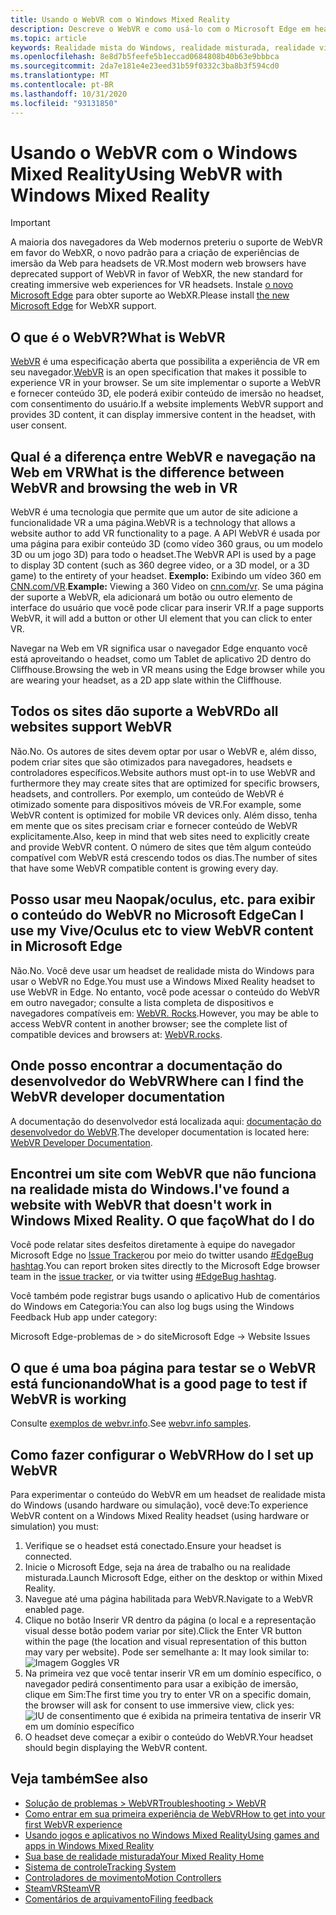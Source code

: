 ```yaml
---
title: Usando o WebVR com o Windows Mixed Reality
description: Descreve o WebVR e como usá-lo com o Microsoft Edge em headsets de realidade mista do Windows.
ms.topic: article
keywords: Realidade mista do Windows, realidade misturada, realidade virtual, VR, Sr, WebVR, Edge, Microsoft Edge, navegação na Web
ms.openlocfilehash: 8e8d7b5feefe5b1eccad0684808b40b63e9bbbca
ms.sourcegitcommit: 2da7e181e4e23eed31b59f0332c3ba8b3f594cd0
ms.translationtype: MT
ms.contentlocale: pt-BR
ms.lasthandoff: 10/31/2020
ms.locfileid: "93131850"
---
```

# <a name="using-webvr-with-windows-mixed-reality"></a><span data-ttu-id="c2518-104">Usando o WebVR com o Windows Mixed Reality</span><span class="sxs-lookup"><span data-stu-id="c2518-104">Using WebVR with Windows Mixed Reality</span></span>

>[!IMPORTANT]
><span data-ttu-id="c2518-105">A maioria dos navegadores da Web modernos preteriu o suporte de WebVR em favor do WebXR, o novo padrão para a criação de experiências de imersão da Web para headsets de VR.</span><span class="sxs-lookup"><span data-stu-id="c2518-105">Most modern web browsers have deprecated support of WebVR in favor of WebXR, the new standard for creating immersive web experiences for VR headsets.</span></span> <span data-ttu-id="c2518-106">Instale [o novo Microsoft Edge](using-microsoft-edge.md) para obter suporte ao WebXR.</span><span class="sxs-lookup"><span data-stu-id="c2518-106">Please install [the new Microsoft Edge](using-microsoft-edge.md) for WebXR support.</span></span>

## <a name="what-is-webvr"></a><span data-ttu-id="c2518-107">O que é o WebVR?</span><span class="sxs-lookup"><span data-stu-id="c2518-107">What is WebVR</span></span>

<span data-ttu-id="c2518-108">[WebVR](https://webvr.info) é uma especificação aberta que possibilita a experiência de VR em seu navegador.</span><span class="sxs-lookup"><span data-stu-id="c2518-108">[WebVR](https://webvr.info) is an open specification that makes it possible to experience VR in your browser.</span></span> <span data-ttu-id="c2518-109">Se um site implementar o suporte a WebVR e fornecer conteúdo 3D, ele poderá exibir conteúdo de imersão no headset, com consentimento do usuário.</span><span class="sxs-lookup"><span data-stu-id="c2518-109">If a website implements WebVR support and provides 3D content, it can display immersive content in the headset, with user consent.</span></span>

## <a name="what-is-the-difference-between-webvr-and-browsing-the-web-in-vr"></a><span data-ttu-id="c2518-110">Qual é a diferença entre WebVR e navegação na Web em VR</span><span class="sxs-lookup"><span data-stu-id="c2518-110">What is the difference between WebVR and browsing the web in VR</span></span>

<span data-ttu-id="c2518-111">WebVR é uma tecnologia que permite que um autor de site adicione a funcionalidade VR a uma página.</span><span class="sxs-lookup"><span data-stu-id="c2518-111">WebVR is a technology that allows a website author to add VR functionality to a page.</span></span> <span data-ttu-id="c2518-112">A API WebVR é usada por uma página para exibir conteúdo 3D (como vídeo 360 graus, ou um modelo 3D ou um jogo 3D) para todo o headset.</span><span class="sxs-lookup"><span data-stu-id="c2518-112">The WebVR API is used by a page to display 3D content (such as 360 degree video, or a 3D model, or a 3D game) to the entirety of your headset.</span></span> <span data-ttu-id="c2518-113">**Exemplo:** Exibindo um vídeo 360 em [CNN.com/VR](http://cnn.com/vr).</span><span class="sxs-lookup"><span data-stu-id="c2518-113">**Example:** Viewing a 360 Video on [cnn.com/vr](http://cnn.com/vr).</span></span> <span data-ttu-id="c2518-114">Se uma página der suporte a WebVR, ela adicionará um botão ou outro elemento de interface do usuário que você pode clicar para inserir VR.</span><span class="sxs-lookup"><span data-stu-id="c2518-114">If a page supports WebVR, it will add a button or other UI element that you can click to enter VR.</span></span>

<span data-ttu-id="c2518-115">Navegar na Web em VR significa usar o navegador Edge enquanto você está aproveitando o headset, como um Tablet de aplicativo 2D dentro do Cliffhouse.</span><span class="sxs-lookup"><span data-stu-id="c2518-115">Browsing the web in VR means using the Edge browser while you are wearing your headset, as a 2D app slate within the Cliffhouse.</span></span>

## <a name="do-all-websites-support-webvr"></a><span data-ttu-id="c2518-116">Todos os sites dão suporte a WebVR</span><span class="sxs-lookup"><span data-stu-id="c2518-116">Do all websites support WebVR</span></span>

<span data-ttu-id="c2518-117">Não.</span><span class="sxs-lookup"><span data-stu-id="c2518-117">No.</span></span> <span data-ttu-id="c2518-118">Os autores de sites devem optar por usar o WebVR e, além disso, podem criar sites que são otimizados para navegadores, headsets e controladores específicos.</span><span class="sxs-lookup"><span data-stu-id="c2518-118">Website authors must opt-in to use WebVR and furthermore they may create sites that are optimized for specific browsers, headsets, and controllers.</span></span> <span data-ttu-id="c2518-119">Por exemplo, um conteúdo de WebVR é otimizado somente para dispositivos móveis de VR.</span><span class="sxs-lookup"><span data-stu-id="c2518-119">For example, some WebVR content is optimized for mobile VR devices only.</span></span> <span data-ttu-id="c2518-120">Além disso, tenha em mente que os sites precisam criar e fornecer conteúdo de WebVR explicitamente.</span><span class="sxs-lookup"><span data-stu-id="c2518-120">Also, keep in mind that web sites need to explicitly create and provide WebVR content.</span></span> <span data-ttu-id="c2518-121">O número de sites que têm algum conteúdo compatível com WebVR está crescendo todos os dias.</span><span class="sxs-lookup"><span data-stu-id="c2518-121">The number of sites that have some WebVR compatible content is growing every day.</span></span>

## <a name="can-i-use-my-viveoculus-etc-to-view-webvr-content-in-microsoft-edge"></a><span data-ttu-id="c2518-122">Posso usar meu Naopak/oculus, etc. para exibir o conteúdo do WebVR no Microsoft Edge</span><span class="sxs-lookup"><span data-stu-id="c2518-122">Can I use my Vive/Oculus etc to view WebVR content in Microsoft Edge</span></span>

<span data-ttu-id="c2518-123">Não.</span><span class="sxs-lookup"><span data-stu-id="c2518-123">No.</span></span> <span data-ttu-id="c2518-124">Você deve usar um headset de realidade mista do Windows para usar o WebVR no Edge.</span><span class="sxs-lookup"><span data-stu-id="c2518-124">You must use a Windows Mixed Reality headset to use WebVR in Edge.</span></span> <span data-ttu-id="c2518-125">No entanto, você pode acessar o conteúdo do WebVR em outro navegador; consulte a lista completa de dispositivos e navegadores compatíveis em: [WebVR. Rocks](http://webvr.rocks/).</span><span class="sxs-lookup"><span data-stu-id="c2518-125">However, you may be able to access WebVR content in another browser; see the complete list of compatible devices and browsers at: [WebVR.rocks](http://webvr.rocks/).</span></span>

## <a name="where-can-i-find-the-webvr-developer-documentation"></a><span data-ttu-id="c2518-126">Onde posso encontrar a documentação do desenvolvedor do WebVR</span><span class="sxs-lookup"><span data-stu-id="c2518-126">Where can I find the WebVR developer documentation</span></span>

<span data-ttu-id="c2518-127">A documentação do desenvolvedor está localizada aqui: [documentação do desenvolvedor do WebVR](https://docs.microsoft.com/microsoft-edge/webvr/).</span><span class="sxs-lookup"><span data-stu-id="c2518-127">The developer documentation is located here: [WebVR Developer Documentation](https://docs.microsoft.com/microsoft-edge/webvr/).</span></span>

## <a name="ive-found-a-website-with-webvr-that-doesnt-work-in-windows-mixed-reality-what-do-i-do"></a><span data-ttu-id="c2518-128">Encontrei um site com WebVR que não funciona na realidade mista do Windows.</span><span class="sxs-lookup"><span data-stu-id="c2518-128">I've found a website with WebVR that doesn't work in Windows Mixed Reality.</span></span> <span data-ttu-id="c2518-129">O que faço</span><span class="sxs-lookup"><span data-stu-id="c2518-129">What do I do</span></span>

<span data-ttu-id="c2518-130">Você pode relatar sites desfeitos diretamente à equipe do navegador Microsoft Edge no [Issue Tracker](https://developer.microsoft.com/en-us/microsoft-edge/platform/issues/)ou por meio do twitter usando [#EdgeBug hashtag](https://blogs.windows.com/msedgedev/2016/08/11/edgebug-twitter/).</span><span class="sxs-lookup"><span data-stu-id="c2518-130">You can report broken sites directly to the Microsoft Edge browser team in the [issue tracker](https://developer.microsoft.com/en-us/microsoft-edge/platform/issues/), or via twitter using [#EdgeBug hashtag](https://blogs.windows.com/msedgedev/2016/08/11/edgebug-twitter/).</span></span>

<span data-ttu-id="c2518-131">Você também pode registrar bugs usando o aplicativo Hub de comentários do Windows em Categoria:</span><span class="sxs-lookup"><span data-stu-id="c2518-131">You can also log bugs using the Windows Feedback Hub app under category:</span></span>

<span data-ttu-id="c2518-132">Microsoft Edge-problemas de > do site</span><span class="sxs-lookup"><span data-stu-id="c2518-132">Microsoft Edge -> Website Issues</span></span>

## <a name="what-is-a-good-page-to-test-if-webvr-is-working"></a><span data-ttu-id="c2518-133">O que é uma boa página para testar se o WebVR está funcionando</span><span class="sxs-lookup"><span data-stu-id="c2518-133">What is a good page to test if WebVR is working</span></span>

<span data-ttu-id="c2518-134">Consulte [exemplos de webvr.info](http://webvr.info/samples/XX-vr-controllers.html).</span><span class="sxs-lookup"><span data-stu-id="c2518-134">See [webvr.info samples](http://webvr.info/samples/XX-vr-controllers.html).</span></span>

## <a name="how-do-i-set-up-webvr"></a><span data-ttu-id="c2518-135">Como fazer configurar o WebVR</span><span class="sxs-lookup"><span data-stu-id="c2518-135">How do I set up WebVR</span></span>

<span data-ttu-id="c2518-136">Para experimentar o conteúdo do WebVR em um headset de realidade mista do Windows (usando hardware ou simulação), você deve:</span><span class="sxs-lookup"><span data-stu-id="c2518-136">To experience WebVR content on a Windows Mixed Reality headset (using hardware or simulation) you must:</span></span>

1. <span data-ttu-id="c2518-137">Verifique se o headset está conectado.</span><span class="sxs-lookup"><span data-stu-id="c2518-137">Ensure your headset is connected.</span></span>
2. <span data-ttu-id="c2518-138">Inicie o Microsoft Edge, seja na área de trabalho ou na realidade misturada.</span><span class="sxs-lookup"><span data-stu-id="c2518-138">Launch Microsoft Edge, either on the desktop or within Mixed Reality.</span></span>
3. <span data-ttu-id="c2518-139">Navegue até uma página habilitada para WebVR.</span><span class="sxs-lookup"><span data-stu-id="c2518-139">Navigate to a WebVR enabled page.</span></span>
4. <span data-ttu-id="c2518-140">Clique no botão Inserir VR dentro da página (o local e a representação visual desse botão podem variar por site).</span><span class="sxs-lookup"><span data-stu-id="c2518-140">Click the Enter VR button within the page (the location and visual representation of this button may vary per website).</span></span> <span data-ttu-id="c2518-141">Pode ser semelhante a: </span><span class="sxs-lookup"><span data-stu-id="c2518-141">It may look similar to:</span></span>\
   ![Imagem Goggles VR](images/75px-enter-vr.png)
5. <span data-ttu-id="c2518-143">Na primeira vez que você tentar inserir VR em um domínio específico, o navegador pedirá consentimento para usar a exibição de imersão, clique em Sim:</span><span class="sxs-lookup"><span data-stu-id="c2518-143">The first time you try to enter VR on a specific domain, the browser will ask for consent to use immersive view, click yes:</span></span> ![IU de consentimento que é exibida na primeira tentativa de inserir VR em um domínio específico](images/1053px-Webvr-consent-ui.png)
6. <span data-ttu-id="c2518-145">O headset deve começar a exibir o conteúdo do WebVR.</span><span class="sxs-lookup"><span data-stu-id="c2518-145">Your headset should begin displaying the WebVR content.</span></span>

## <a name="see-also"></a><span data-ttu-id="c2518-146">Veja também</span><span class="sxs-lookup"><span data-stu-id="c2518-146">See also</span></span>

* [<span data-ttu-id="c2518-147">Solução de problemas > WebVR</span><span class="sxs-lookup"><span data-stu-id="c2518-147">Troubleshooting > WebVR</span></span>](webvr-questions.md)
* [<span data-ttu-id="c2518-148">Como entrar em sua primeira experiência de WebVR</span><span class="sxs-lookup"><span data-stu-id="c2518-148">How to get into your first WebVR experience</span></span>](using-games-and-apps-in-windows-mixed-reality.md#how-to-get-into-your-first-webvr-experience)
* [<span data-ttu-id="c2518-149">Usando jogos e aplicativos no Windows Mixed Reality</span><span class="sxs-lookup"><span data-stu-id="c2518-149">Using games and apps in Windows Mixed Reality</span></span>](using-games-and-apps-in-windows-mixed-reality.md)
* [<span data-ttu-id="c2518-150">Sua base de realidade misturada</span><span class="sxs-lookup"><span data-stu-id="c2518-150">Your Mixed Reality Home</span></span>](your-mixed-reality-home.md)
* [<span data-ttu-id="c2518-151">Sistema de controle</span><span class="sxs-lookup"><span data-stu-id="c2518-151">Tracking System</span></span>](tracking-system.md)
* [<span data-ttu-id="c2518-152">Controladores de movimento</span><span class="sxs-lookup"><span data-stu-id="c2518-152">Motion Controllers</span></span>](controllers-in-wmr.md)
* [<span data-ttu-id="c2518-153">SteamVR</span><span class="sxs-lookup"><span data-stu-id="c2518-153">SteamVR</span></span>](using-steamvr-with-windows-mixed-reality.md)
* [<span data-ttu-id="c2518-154">Comentários de arquivamento</span><span class="sxs-lookup"><span data-stu-id="c2518-154">Filing feedback</span></span>](filing-feedback.md)
